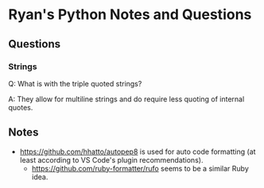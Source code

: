 # Ryan's Python Notes and Questions

## Questions

### Strings

Q: What is with the triple quoted strings?

A: They allow for multiline strings and do require less quoting of internal quotes.

## Notes

* https://github.com/hhatto/autopep8 is used for auto code formatting (at least according to VS Code's plugin recommendations).
  * https://github.com/ruby-formatter/rufo seems to be a similar Ruby idea.
